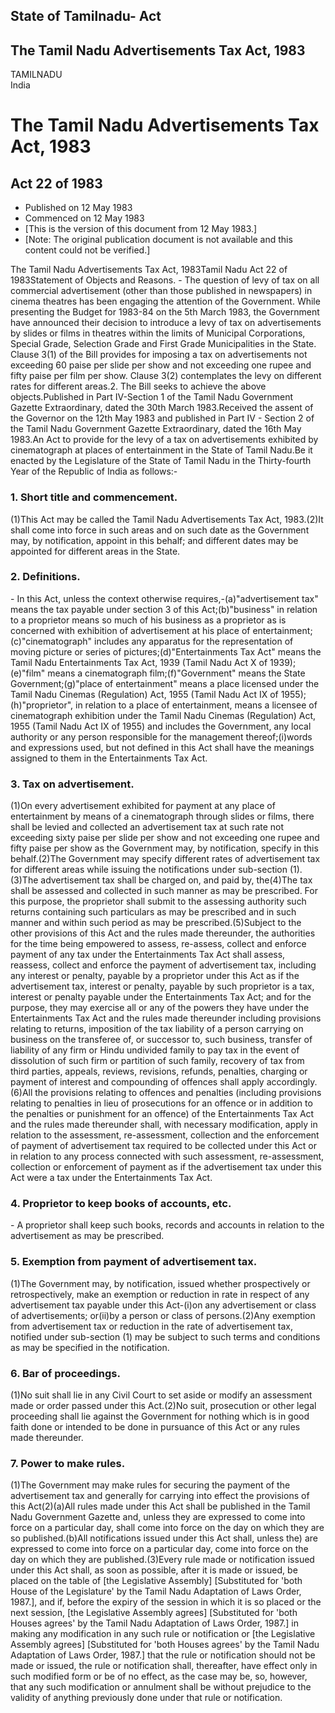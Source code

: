 ## State of Tamilnadu- Act

## The Tamil Nadu Advertisements Tax Act, 1983

TAMILNADU  
India

# The Tamil Nadu Advertisements Tax Act, 1983

## Act 22 of 1983

  * Published on 12 May 1983 
  * Commenced on 12 May 1983 
  * [This is the version of this document from 12 May 1983.] 
  * [Note: The original publication document is not available and this content could not be verified.] 

The Tamil Nadu Advertisements Tax Act, 1983Tamil Nadu Act 22 of 1983Statement
of Objects and Reasons. - The question of levy of tax on all commercial
advertisement (other than those published in newspapers) in cinema theatres
has been engaging the attention of the Government. While presenting the Budget
for 1983-84 on the 5th March 1983, the Government have announced their
decision to introduce a levy of tax on advertisements by slides or films in
theatres within the limits of Municipal Corporations, Special Grade, Selection
Grade and First Grade Municipalities in the State. Clause 3(1) of the Bill
provides for imposing a tax on advertisements not exceeding 60 paise per slide
per show and not exceeding one rupee and fifty paise per film per show. Clause
3(2) contemplates the levy on different rates for different areas.2\. The Bill
seeks to achieve the above objects.Published in Part IV-Section 1 of the Tamil
Nadu Government Gazette Extraordinary, dated the 30th March 1983.Received the
assent of the Governor on the 12th May 1983 and published in Part IV - Section
2 of the Tamil Nadu Government Gazette Extraordinary, dated the 16th May
1983.An Act to provide for the levy of a tax on advertisements exhibited by
cinematograph at places of entertainment in the State of Tamil Nadu.Be it
enacted by the Legislature of the State of Tamil Nadu in the Thirty-fourth
Year of the Republic of India as follows:-

### 1. Short title and commencement.

(1)This Act may be called the Tamil Nadu Advertisements Tax Act, 1983.(2)It
shall come into force in such areas and on such date as the Government may, by
notification, appoint in this behalf; and different dates may be appointed for
different areas in the State.

### 2. Definitions.

\- In this Act, unless the context otherwise requires,-(a)"advertisement tax"
means the tax payable under section 3 of this Act;(b)"business" in relation to
a proprietor means so much of his business as a proprietor as is concerned
with exhibition of advertisement at his place of
entertainment;(c)"cinematograph" includes any apparatus for the representation
of moving picture or series of pictures;(d)"Entertainments Tax Act" means the
Tamil Nadu Entertainments Tax Act, 1939 (Tamil Nadu Act X of 1939);(e)"film"
means a cinematograph film;(f)"Government" means the State
Government;(g)"place of entertainment" means a place licensed under the Tamil
Nadu Cinemas (Regulation) Act, 1955 (Tamil Nadu Act IX of
1955);(h)"proprietor", in relation to a place of entertainment, means a
licensee of cinematograph exhibition under the Tamil Nadu Cinemas (Regulation)
Act, 1955 (Tamil Nadu Act IX of 1955) and includes the Government, any local
authority or any person responsible for the management thereof;(i)words and
expressions used, but not defined in this Act shall have the meanings assigned
to them in the Entertainments Tax Act.

### 3. Tax on advertisement.

(1)On every advertisement exhibited for payment at any place of entertainment
by means of a cinematograph through slides or films, there shall be levied and
collected an advertisement tax at such rate not exceeding sixty paise per
slide per show and not exceeding one rupee and fifty paise per show as the
Government may, by notification, specify in this behalf.(2)The Government may
specify different rates of advertisement tax for different areas while issuing
the notifications under sub-section (1).(3)The advertisement tax shall be
charged on, and paid by, the(4)The tax shall be assessed and collected in such
manner as may be prescribed. For this purpose, the proprietor shall submit to
the assessing authority such returns containing such particulars as may be
prescribed and in such manner and within such period as may be
prescribed.(5)Subject to the other provisions of this Act and the rules made
thereunder, the authorities for the time being empowered to assess, re-assess,
collect and enforce payment of any tax under the Entertainments Tax Act shall
assess, reassess, collect and enforce the payment of advertisement tax,
including any interest or penalty, payable by a proprietor under this Act as
if the advertisement tax, interest or penalty, payable by such proprietor is a
tax, interest or penalty payable under the Entertainments Tax Act; and for the
purpose, they may exercise all or any of the powers they have under the
Entertainments Tax Act and the rules made thereunder including provisions
relating to returns, imposition of the tax liability of a person carrying on
business on the transferee of, or successor to, such business, transfer of
liability of any firm or Hindu undivided family to pay tax in the event of
dissolution of such firm or partition of such family, recovery of tax from
third parties, appeals, reviews, revisions, refunds, penalties, charging or
payment of interest and compounding of offences shall apply accordingly.(6)All
the provisions relating to offences and penalties (including provisions
relating to penalties in lieu of prosecutions for an offence or in addition to
the penalties or punishment for an offence) of the Entertainments Tax Act and
the rules made thereunder shall, with necessary modification, apply in
relation to the assessment, re-assessment, collection and the enforcement of
payment of advertisement tax required to be collected under this Act or in
relation to any process connected with such assessment, re-assessment,
collection or enforcement of payment as if the advertisement tax under this
Act were a tax under the Entertainments Tax Act.

### 4. Proprietor to keep books of accounts, etc.

\- A proprietor shall keep such books, records and accounts in relation to the
advertisement as may be prescribed.

### 5. Exemption from payment of advertisement tax.

(1)The Government may, by notification, issued whether prospectively or
retrospectively, make an exemption or reduction in rate in respect of any
advertisement tax payable under this Act-(i)on any advertisement or class of
advertisements; or(ii)by a person or class of persons.(2)Any exemption from
advertisement tax or reduction in the rate of advertisement tax, notified
under sub-section (1) may be subject to such terms and conditions as may be
specified in the notification.

### 6. Bar of proceedings.

(1)No suit shall lie in any Civil Court to set aside or modify an assessment
made or order passed under this Act.(2)No suit, prosecution or other legal
proceeding shall lie against the Government for nothing which is in good faith
done or intended to be done in pursuance of this Act or any rules made
thereunder.

### 7. Power to make rules.

(1)The Government may make rules for securing the payment of the advertisement
tax and generally for carrying into effect the provisions of this Act(2)(a)All
rules made under this Act shall be published in the Tamil Nadu Government
Gazette and, unless they are expressed to come into force on a particular day,
shall come into force on the day on which they are so published.(b)All
notifications issued under this Act shall, unless the) are expressed to come
into force on a particular day, come into force on the day on which they are
published.(3)Every rule made or notification issued under this Act shall, as
soon as possible, after it is made or issued, be placed on the table of [the
Legislative Assembly] [Substituted for 'both House of the Legislature' by the
Tamil Nadu Adaptation of Laws Order, 1987.], and if, before the expiry of the
session in which it is so placed or the next session, [the Legislative
Assembly agrees] [Substituted for 'both Houses agrees' by the Tamil Nadu
Adaptation of Laws Order, 1987.] in making any modification in any such rule
or notification or [the Legislative Assembly agrees] [Substituted for 'both
Houses agrees' by the Tamil Nadu Adaptation of Laws Order, 1987.] that the
rule or notification should not be made or issued, the rule or notification
shall, thereafter, have effect only in such modified form or be of no effect,
as the case may be, so, however, that any such modification or annulment shall
be without prejudice to the validity of anything previously done under that
rule or notification.

